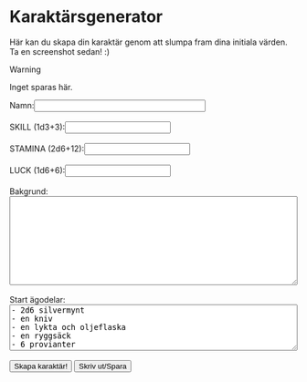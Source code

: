 # Karaktärsgenerator

Här kan du skapa din karaktär genom att slumpa fram dina initiala värden. Ta en screenshot sedan! :)
> [!Warning]
> Inget sparas här.

<script src="character-generator.js"></script>
<div class="generator-container">
    <label for="name">Namn:</label><input type="text" id="name" style="width: 300px" ><br><br>
    <label for="skill">SKILL (1d3+3):</label><input type="text" id="skill"><br><br>
    <label for="stamina">STAMINA (2d6+12):</label><input type="text" id="stamina" ><br><br>
    <label for="luck">LUCK (1d6+6):</label><input type="text" id="luck"><br><br>
    <label for="background">Bakgrund:</label>
<textarea id="background" rows="10" style="width: 100%; box-sizing: border-box;" readonly></textarea><br><br>
    <label for="possessions">Start ägodelar:</label>
    <textarea id="possessions" rows="5" style="width: 100%; box-sizing: border-box;">
- 2d6 silvermynt
- en kniv
- en lykta och oljeflaska
- en ryggsäck
- 6 provianter</textarea>
    <br><br>
    <button onclick="slumpaKaraktar()">Skapa karaktär!</button>
    <button onclick="printCharacterSheet()">Skriv ut/Spara</button>
</div>
